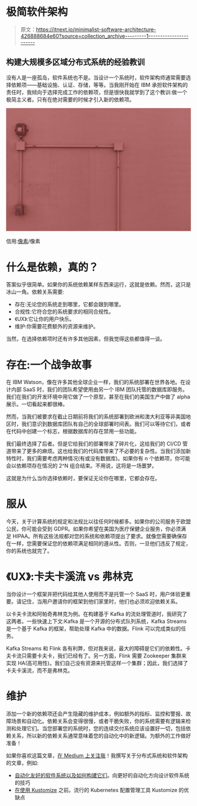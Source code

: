 # 极简软件架构

> 原文：<https://itnext.io/minimalist-software-architecture-426888684e60?source=collection_archive---------1----------------------->

## 构建大规模多区域分布式系统的经验教训

没有人是一座孤岛，软件系统也不是。当设计一个系统时，软件架构师通常需要选择依赖项——基础设施、认证、存储，等等。当我刚开始在 IBM 承担软件架构的责任时，我倾向于选择完成工作的依赖项，但是很快我就学到了这个教训:做一个极简主义者。只有在绝对需要的时候才引入新的依赖项。

![](img/5f9d5aba7fa1258bbb91f7b6bcb81f66.png)

信用:[像素](https://pixabay.com/users/Pexels-2286921/)/像素

# 什么是依赖，真的？

答案似乎很简单。如果你的系统依赖某样东西来运行，这就是依赖。然而，这只是冰山一角。依赖关系需要:

*   存在:无论您的系统走到哪里，它都会跟到哪里。
*   合规性:它符合您的系统要求的相同合规性。
*   《UX》:它让你的用户快乐。
*   维护:你需要花费额外的资源来维护。

当然，在选择依赖项时还有许多其他因素，但我觉得这些都值得一谈。

# 存在:一个战争故事

在 IBM Watson，像在许多其他全球企业一样，我们的系统部署在世界各地。在设计内部 SaaS 时，我们的团队希望使用由另一个 IBM 团队托管的数据库即服务。我们在我们的开发环境中用它做了一个原型，甚至在我们的美国生产中做了 alpha 展示。一切看起来都很棒。

然而，当我们被要求在截止日期前将我们的系统部署到欧洲和澳大利亚等非美国地区时，我们意识到数据库团队有自己的全球部署时间表。我们可以等待它们，或者在代码中创建一个标志，根据数据库的存在禁用一些功能。

我们最终选择了后者。但是它给我们的部署带来了碎片化，这给我们的 CI/CD 管道带来了更多的麻烦。这也给我们的代码库带来了不必要的复杂性。当我们添加新特性时，我们需要考虑两种情况(有或没有数据库)。如果你有 n 个依赖项，你可能会以依赖项存在情况的 2^N 组合结束。不用说，这将是一场噩梦。

这就是为什么当你选择依赖时，要保证无论你在哪里，它都会存在。

# 服从

今天，关于计算系统的规定和法规比以往任何时候都多。如果你的公司服务于欧盟公民，你可能会受到 GDPR。如果你希望在美国为医疗保健企业服务，你必须满足 HIPAA。所有这些法规都对您的系统和依赖项提出了要求。就像您需要确保存在一样，您需要保证您的依赖项满足相同的遵从性。否则，一旦他们违反了规定，你的系统也就完了。

# 《UX》:卡夫卡溪流 vs 弗林克

当你设计一个框架并把代码给其他人使用而不是托管一个 SaaS 时，用户体验更重要。请记住，当用户邀请你的框架到他们家里时，他们也必须欢迎依赖关系。

以卡夫卡流和阿帕奇弗林克为例。在构建基于 Kafka 的流处理管道时，我研究了这两者。一些快速上下文:Kafka 是一个开源的分布式队列系统，Kafka Streams 是一个基于 Kafka 的框架，帮助处理 Kafka 中的数据。Flink 可以完成类似的任务。

Kafka Streams 和 Flink 各有利弊，但对我来说，最大的障碍是它们的依赖性。卡夫卡流只需要卡夫卡，我们已经有了。另一方面，Flink 需要 Zookeeper 集群来实现 HA(高可用性)。我们自己没有资源来托管这样一个集群；因此，我们选择了卡夫卡溪流，而不是弗林克。

# 维护

添加一个新的依赖项还会产生隐藏的维护成本，例如额外的指标、监控和警报、故障场景和自动化。依赖关系会变得很慢，或者干脆失败，你的系统需要有逻辑来检测和处理它们。当您部署您的系统时，您的连续交付系统应该设置好一切，包括依赖关系，所以新的依赖关系通常意味着您的自动化中的新逻辑。为额外的工作做好准备！

如果你喜欢这篇文章，[在 Medium 上关注我](https://medium.com/@nealhu)！我撰写关于分布式系统和软件架构的文章，例如:

*   [自动化友好的软件系统以及如何构建它们](/automation-friendly-software-systems-and-how-to-build-them-7a7c5e3c1a15)。向更好的自动化方向设计软件系统的技巧
*   [在使用 Kustomize](/before-you-use-kustomize-eaa9529cdd19) 之前。流行的 Kubernetes 配置管理工具 Kustomize 的优缺点